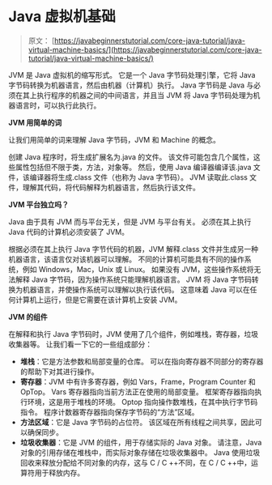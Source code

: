 # Java 虚拟机基础

> 原文： [https://javabeginnerstutorial.com/core-java-tutorial/java-virtual-machine-basics/](https://javabeginnerstutorial.com/core-java-tutorial/java-virtual-machine-basics/)

JVM 是 Java 虚拟机的缩写形式。 它是一个 Java 字节码处理引擎，它将 Java 字节码转换为机器语言，然后由机器（计算机）执行。 Java 字节码是 Java 与必须在其上执行程序的机器之间的中间语言，并且当 JVM 将 Java 字节码处理为机器语言时，可以执行此执行。

**JVM 用简单的词**

让我们用简单的词来理解 Java 字节码，JVM 和 Machine 的概念。

创建 Java 程序时，将生成扩展名为.java 的文件。 该文件可能包含几个属性，这些属性包括但不限于类，方法，对象等。 然后，使用 Java 编译器编译该.java 文件，该编译器将生成.class 文件（也称为 Java 字节码）。 JVM 读取此.class 文件，理解其代码，将代码解释为机器语言，然后执行该文件。

**JVM 平台独立吗？**

Java 由于具有 JVM 而与平台无关，但是 JVM 与平台有关。 必须在其上执行 Java 代码的计算机必须安装了 JVM。

根据必须在其上执行 Java 字节代码的机器，JVM 解释.class 文件并生成另一种机器语言，该语言仅对该机器可以理解。 不同的计算机可能具有不同的操作系统，例如 Windows，Mac，Unix 或 Linux。 如果没有 JVM，这些操作系统将无法解释 Java 字节码，因为操作系统只能理解机器语言。 JVM 将 Java 字节码转换为机器语言，并使操作系统可以理解以执行该代码。 这意味着 Java 可以在任何计算机上运行，​​但是它需要在该计算机上安装 JVM。

**JVM 的组件**

在解释和执行 Java 字节码时，JVM 使用了几个组件，例如堆栈，寄存器，垃圾收集器等。 让我们看一下它的一些组成部分：

*   **堆栈**：它是方法参数和局部变量的仓库。 可以在指向寄存器不同部分的寄存器的帮助下对其进行操作。
*   **寄存器**：JVM 中有许多寄存器，例如 Vars，Frame，Program Counter 和 OpTop。 Vars 寄存器指向当前方法正在使用的局部变量。 框架寄存器指向执行环境，这是用于堆栈的环境。 Optop 指向操作数堆栈，在其中执行字节码指令。 程序计数器寄存器指向保存字节码的“方法”区域。
*   **方法区域**：它是 Java 字节码的占位符。 该区域在所有线程之间共享，因此可以确保同步。
*   **垃圾收集器**：它是 JVM 的组件，用于存储实际的 Java 对象。 请注意，Java 对象的引用存储在堆栈中，而实际对象存储在垃圾收集器中。 Java 使用垃圾回收来释放分配给不同对象的内存，这与 C / C ++不同，在 C / C ++中，运算符用于释放内存。
